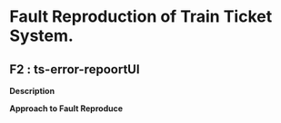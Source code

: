 # Fault Reproduction of Train Ticket System.
## F2 : ts-error-repoortUI

**Description**



**Approach to Fault Reproduce**


